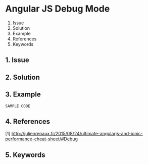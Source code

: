 # Angular JS Debug Mode

1. Issue
2. Solution
3. Example
4. References
5. Keywords


## 1. Issue


## 2. Solution

## 3. Example

```
SAMPLE CODE
```

## 4. References

[1] http://julienrenaux.fr/2015/08/24/ultimate-angularjs-and-ionic-performance-cheat-sheet/#Debug

## 5. Keywords
